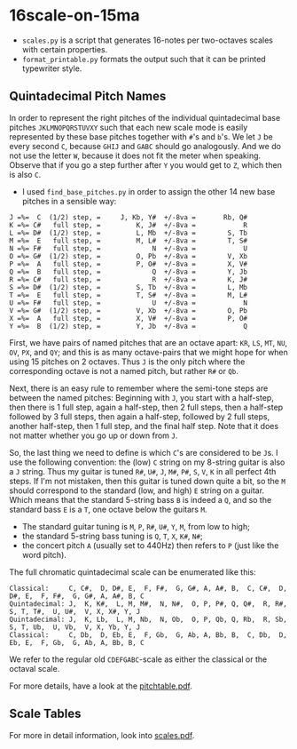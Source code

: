 # 16scale-on-15ma

* `scales.py` is a script that generates 16-notes per two-octaves scales with certain properties.
* `format_printable.py` formats the output such that it can be printed typewriter
style.

## Quintadecimal Pitch Names


In order to represent the right pitches of the individual quintadecimal base pitches
`JKLMNOPQRSTUVXY` such that each new scale mode is easily represented by these base pitches
together with `#`'s and `b`'s. 
We let `J` be every second `C`, because `GHIJ` and `GABC` should go analogously. 
And we do not use the letter `W`, because it does not
fit the meter when speaking. Observe that if you go a step further after `Y` you
would get to `Z`, which then is also `C`.

* I used `find_base_pitches.py` in order to assign the other 14 new base pitches
in a sensible way:

```
J =%=  C  (1/2) step, =     J, Kb, Y#  +/-8va =       Rb, Q#
K =%= C#   full step, =         K, J#  +/-8va =            R
L =%= D#  (1/2) step, =         L, Mb  +/-8va =        S, Tb
M =%=  E   full step, =         M, L#  +/-8va =        T, S#
N =%= F#   full step, =             N  +/-8va =            U
O =%= G#  (1/2) step, =         O, Pb  +/-8va =        V, Xb
P =%=  A   full step, =         P, O#  +/-8va =        X, V#
Q =%=  B   full step, =             Q  +/-8va =        Y, Jb
R =%= C#   full step, =             R  +/-8va =        K, J#
S =%= D#  (1/2) step, =         S, Tb  +/-8va =        L, Mb
T =%=  E   full step, =         T, S#  +/-8va =        M, L#
U =%= F#   full step, =             U  +/-8va =            N
V =%= G#  (1/2) step, =         V, Xb  +/-8va =        O, Pb
X =%=  A   full step, =         X, V#  +/-8va =        P, O#
Y =%=  B  (1/2) step, =         Y, Jb  +/-8va =            Q
```

First, we have pairs of named pitches that are an octave apart:
`KR`, `LS`, `MT`, `NU`, `OV`, `PX`, and `QY`; and this is as
many octave-pairs that we might hope for when using 15 pitches
on 2 octaves. Thus `J` is the only pitch where the corresponding
octave is not a named pitch, but rather `R#` or `Qb`.

Next, there is an easy rule to remember where the semi-tone steps
are between the named pitches: Beginning with `J`, you start with a half-step,
then there is 1 full step, again a half-step, then 2 full steps,
then a half-step followed by 3 full steps, then again a
half-step, followed by 2 full steps, another half-step,
then 1 full step, and the final half step. Note that it does not
matter whether you go up or down from `J`.

So, the last thing we need to define is which `C`'s are considered
to be `J`s. I use the following convention: the (low) `C` string on my
8-string guitar is also a `J` string. Thus my guitar is tuned
`R#`, `U#`, `J`, `M#`, `P#`, `S`, `V`, `K` in all perfect 4th steps. 
If I'm not mistaken, then this guitar is tuned down quite a bit, 
so the `M` should correspond to the standard (low, and high) `E` string 
on a guitar. Which means that the standard 5-string bass `B` is
indeed a `Q`, and so the standard bass `E` is a `T`, one octave below
the guitars `M`. 

* The standard guitar tuning is `M`, `P`, `R#`, `U#`, `Y`, `M`,
from low to high; 
* the standard 5-string bass tuning is `Q`, `T`, `X`, `K#`, `N#`;
* the concert pitch `A` (usually set to 440Hz) then refers to `P` (just like the word pitch). 


The full chromatic quintadecimal scale can be enumerated like this:
```
Classical:     C, C#,  D, D#, E,  F, F#,  G, G#, A, A#, B,  C, C#,  D, D#, E,  F, F#,  G, G#, A, A#, B, C  
Quintadecimal: J,  K, K#,  L, M, M#,  N, N#,  O, P, P#, Q, Q#,  R, R#,  S, T, T#,  U, U#,  V, X, X#, Y, J
Quintadecimal: J,  K, Lb,  L, M, Nb,  N, Ob,  O, P, Qb, Q, Rb,  R, Sb,  S, T, Ub,  U, Vb,  V, X, Yb, Y, J
Classical:     C, Db,  D, Eb, E,  F, Gb,  G, Ab, A, Bb, B,  C, Db,  D, Eb, E,  F, Gb,  G, Ab, A, Bb, B, C
```

We refer to the regular old `CDEFGABC`-scale as either the classical or the octaval scale.

For more details, have a look at the [pitchtable.pdf](pitchtable.pdf).

## Scale Tables

For more in detail information, look into [scales.pdf](scales.pdf).
